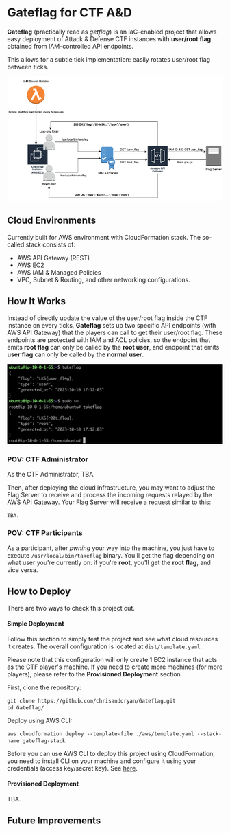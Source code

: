 # Gateflag for CTF A&D
**Gateflag** (practically read as *getflag*) is an IaC-enabled project that allows easy deployment of Attack & Defense CTF instances with **user/root flag** obtained from IAM-controlled API endpoints. 

This allows for a subtle tick implementation: easily rotates user/root flag between ticks. 

![Getflag Diagram](./documentation/gateflag_overview.png "Overview of Getflag Project")

## Cloud Environments
Currently built for AWS environment with CloudFormation stack.
The so-called stack consists of:
- AWS API Gateway (REST)
- AWS EC2
- AWS IAM & Managed Policies
- VPC, Subnet & Routing, and other networking configurations.

## How It Works
Instead of directly update the value of the user/root flag inside the CTF instance on every ticks, **Gateflag** sets up two specific API endpoints (with AWS API Gateway) that the players can call to get their user/root flag. These endpoints are protected with IAM and ACL policies, so the endpoint that emits **root flag** can only be called by the **root user**, and endpoint that emits **user flag** can only be called by the **normal user**.

![Takeflag Binary](./documentation/takeflag_binary.png "How to Get Flag in Gateflag")

### POV: CTF Administrator
As the CTF Administrator, TBA.

Then, after deploying the cloud infrastructure, you may want to adjust the Flag Server to receive and process the incoming requests relayed by the AWS API Gateway. Your Flag Server will receive a request similar to this:
```
TBA.
```

### POV: CTF Participants
As a participant, after *pwning* your way into the machine, you just have to execute `/usr/local/bin/takeflag` binary. You'll get the flag depending on what user you're currently on: if you're **root**, you'll get the **root flag**, and vice versa.

## How to Deploy
There are two ways to check this project out.

#### Simple Deployment
Follow this section to simply test the project and see what cloud resources it creates. The overall configuration is located at `dist/template.yaml`. 

Please note that this configuration will only create 1 EC2 instance that acts as the CTF player's machine. If you need to create more machines (for more players), please refer to the **Provisioned Deployment** section.

First, clone the repository:
```
git clone https://github.com/chrisandoryan/Gateflag.git
cd Gateflag/
```
Deploy using AWS CLI:
```
aws cloudformation deploy --template-file ./aws/template.yaml --stack-name gateflag-stack
```
Before you can use AWS CLI to deploy this project using CloudFormation, you need to install CLI on your machine and configure it using your credentials (access key/secret key). See [here](https://docs.aws.amazon.com/cli/latest/userguide/getting-started-install.html).

#### Provisioned Deployment
TBA.

## Future Improvements